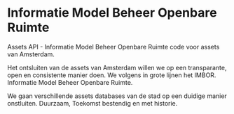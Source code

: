 # Informatie Model Beheer Openbare Ruimte

Assets API - Informatie Model Beheer Openbare Ruimte code voor assets van Amsterdam.

Het ontsluiten van de assets van Amsterdam willen we op een transparante, open en consistente manier doen. 
We volgens in grote lijnen het IMBOR. Informatie Model Beheer Openbare Ruimte.

We gaan verschillende assets databases van de stad op een duidige manier onstluiten. Duurzaam, Toekomst bestendig en met historie.

